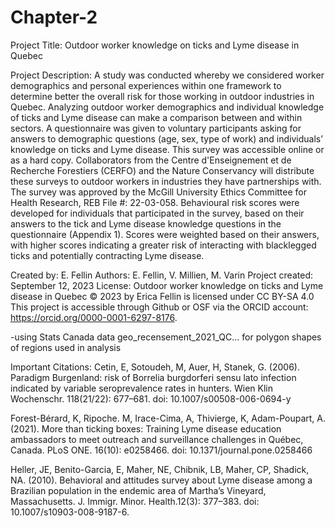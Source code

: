 # Chapter-2
Project Title: Outdoor worker knowledge on ticks and Lyme disease in Quebec

Project Description: A study was conducted whereby we considered worker demographics and personal experiences within one framework
to determine better the overall risk for those working in outdoor industries in Quebec. Analyzing outdoor worker demographics and
individual knowledge of ticks and Lyme disease can make a comparison between and within sectors. A questionnaire was given to 
voluntary participants asking for answers to demographic questions (age, sex, type of work) and individuals’ knowledge on ticks
and Lyme disease. This survey was accessible online or as a hard copy. Collaborators from the Centre d'Enseignement et de 
Recherche Forestiers (CERFO) and the Nature Conservancy will distribute these surveys to outdoor workers in industries they have
partnerships with. The survey was approved by the McGill University Ethics Committee for Health Research, REB File #: 22-03-058.
Behavioural risk scores were developed for individuals that participated in the survey, based on their answers to the tick and
Lyme disease knowledge questions in the questionnaire (Appendix 1). Scores were weighted based on their answers, with higher
scores indicating a greater risk of interacting with blacklegged ticks and potentially contracting Lyme disease.


Created by: E. Fellin
Authors: E. Fellin, V. Millien, M. Varin
Project created: September 12, 2023
License: Outdoor worker knowledge on ticks and Lyme disease in Quebec © 2023 by Erica Fellin is licensed under CC BY-SA 4.0 
This project is accessible through Github or OSF via the ORCID account: https://orcid.org/0000-0001-6297-8176.


-using Stats Canada data geo_recensement_2021_QC... for polygon shapes of regions used in analysis



Important Citations:
Cetin, E, Sotoudeh, M, Auer, H, Stanek, G. (2006). Paradigm Burgenland: risk of
Borrelia burgdorferi sensu lato infection indicated by variable seroprevalence rates in
hunters. Wien Klin Wochenschr. 118(21/22): 677–681. doi: 10.1007/s00508-006-0694-y

Forest-Bérard, K, Ripoche. M, Irace-Cima, A, Thivierge, K, Adam-Poupart, A. (2021). More 
than ticking boxes: Training Lyme disease education ambassadors to meet outreach and surveillance challenges in Québec, Canada. PLoS ONE. 16(10): e0258466. doi: 10.1371/journal.pone.0258466

Heller, JE, Benito-Garcia, E, Maher, NE, Chibnik, LB, Maher, CP, Shadick, NA. (2010). 
Behavioral and attitudes survey about Lyme disease among a Brazilian population in
the endemic area of Martha’s Vineyard, Massachusetts. J. Immigr. Minor. Health.12(3): 377–383. doi: 10.1007/s10903-008-9187-6.



